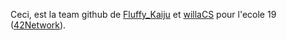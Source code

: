 Ceci, est la team github de [Fluffy_Kaiju](https://github.com/Matthew-Dreemurr) et [willaCS](https://github.com/willaCS) pour l'ecole 19 ([42Network](https://42.fr/en/network-42/)).
